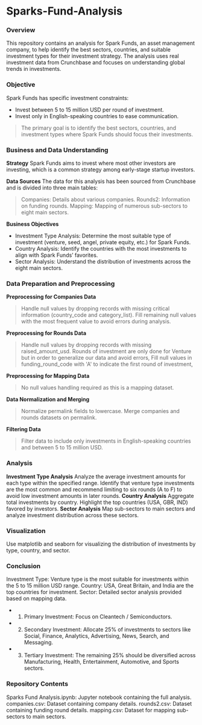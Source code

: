 # Sparks-Fund-Analysis
### **Overview**
This repository contains an analysis for Spark Funds, an asset management company, to help identify the best sectors, countries, and suitable investment types for their investment strategy. The analysis uses real investment data from Crunchbase and focuses on understanding global trends in investments.

### **Objective**
Spark Funds has specific investment constraints:
- Invest between 5 to 15 million USD per round of investment.
- Invest only in English-speaking countries to ease communication.

> The primary goal is to identify the best sectors, countries, and investment types where Spark Funds should focus their investments.

### **Business and Data Understanding**

**Strategy**
Spark Funds aims to invest where most other investors are investing, which is a common strategy among early-stage startup investors.

**Data Sources**
The data for this analysis has been sourced from Crunchbase and is divided into three main tables:

> Companies: Details about various companies.
> Rounds2: Information on funding rounds.
> Mapping: Mapping of numerous sub-sectors to eight main sectors.

**Business Objectives**

- Investment Type Analysis: Determine the most suitable type of investment (venture, seed, angel, private equity, etc.) for Spark Funds.
- Country Analysis: Identify the countries with the most investments to align with Spark Funds’ favorites.
- Sector Analysis: Understand the distribution of investments across the eight main sectors.

### **Data Preparation and Preprocessing**

**Preprocessing for Companies Data**

> Handle null values by dropping records with missing critical information (country_code and category_list).
> Fill remaining null values with the most frequent value to avoid errors during analysis.

**Preprocessing for Rounds Data**

> Handle null values by dropping records with missing raised_amount_usd.
> Rounds of investment are only done for Venture but in order to generalize our data and avoid errors, Fill null values in funding_round_code with 'A' to indicate the first round of investment,

**Preprocessing for Mapping Data**

> No null values handling required as this is a mapping dataset.

**Data Normalization and Merging**

> Normalize permalink fields to lowercase.
> Merge companies and rounds datasets on permalink.

**Filtering Data**

> Filter data to include only investments in English-speaking countries and between 5 to 15 million USD.

### **Analysis**
**Investment Type Analysis**
Analyze the average investment amounts for each type within the specified range.
Identify that venture type investments are the most common and recommend limiting to six rounds (A to F) to avoid low investment amounts in later rounds.
**Country Analysis**
Aggregate total investments by country.
Highlight the top countries (USA, GBR, IND) favored by investors.
**Sector Analysis**
Map sub-sectors to main sectors and analyze investment distribution across these sectors.

### **Visualization**
Use matplotlib and seaborn for visualizing the distribution of investments by type, country, and sector.

### **Conclusion**
Investment Type: Venture type is the most suitable for investments within the 5 to 15 million USD range.
Country: USA, Great Britain, and India are the top countries for investment.
Sector: Detailed sector analysis provided based on mapping data.

-  1. Primary Investment: Focus on Cleantech / Semiconductors.
-  2. Secondary Investment: Allocate 25% of investments to sectors like Social, Finance, Analytics, Advertising, News, Search, and Messaging.
-  3. Tertiary Investment: The remaining 25% should be diversified across Manufacturing, Health, Entertainment, Automotive, and Sports sectors.

### **Repository Contents**
Sparks Fund Analysis.ipynb: Jupyter notebook containing the full analysis.
companies.csv: Dataset containing company details.
rounds2.csv: Dataset containing funding round details.
mapping.csv: Dataset for mapping sub-sectors to main sectors.
